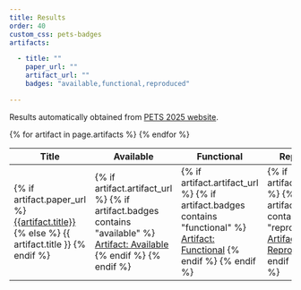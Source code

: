 ```yaml
---
title: Results
order: 40
custom_css: pets-badges
artifacts:

  - title: ""
    paper_url: ""
    artifact_url: ""
    badges: "available,functional,reproduced"

---
```


Results automatically obtained from <a href="https://petsymposium.org/2025/paperlist.php">PETS 2025 website</a>.

<table>
  <thead>
    <tr>
      <th>Title</th>
      <th>Available</th>
      <th>Functional</th>
      <th>Reproduced</th>
    </tr>
  </thead>
  <tbody>
  {% for artifact in page.artifacts %}
    <tr>
      <td>
        {% if artifact.paper_url %}
          <a href="{{artifact.paper_url}}">{{artifact.title}}</a>
        {% else %}
          {{ artifact.title }}
        {% endif %}
      </td>
      <td>
        {% if artifact.artifact_url %}
          {% if artifact.badges contains "available" %}
            <a class="pets-artifact-badge" href="{{artifact.artifact_url}}">Artifact: Available</a>
          {% endif %}
        {% endif %}
      </td>
      <td>
        {% if artifact.artifact_url %}
          {% if artifact.badges contains "functional" %}
            <a class="pets-artifact-badge" href="{{artifact.artifact_url}}">Artifact: Functional</a>
          {% endif %}
        {% endif %}
      </td>
      <td>
        {% if artifact.artifact_url %}
          {% if artifact.badges contains "reproduced" %}
            <a class="pets-artifact-badge" href="{{artifact.artifact_url}}">Artifact: Reproduced</a>
          {% endif %}
        {% endif %}
      </td>
    </tr>
  {% endfor %}
  </tbody>
</table>

